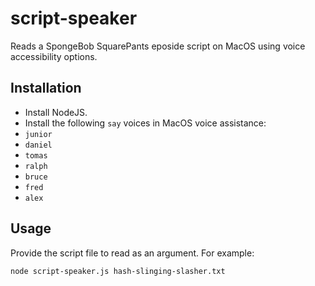 # script-speaker

Reads a SpongeBob SquarePants eposide script on MacOS using voice accessibility options.

## Installation

* Install NodeJS.
* Install the following `say` voices in MacOS voice assistance:
 * `junior`
 * `daniel`
 * `tomas`
 * `ralph`
 * `bruce`
 * `fred`
 * `alex`

## Usage

Provide the script file to read as an argument.  For example:

```bash
node script-speaker.js hash-slinging-slasher.txt
```
